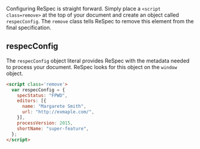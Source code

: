 Configuring ReSpec is straight forward. Simply place a `<script class=remove>` at the top of your document and create an object called `respecConfig`. The `remove` class tells ReSpec to remove this element from the final specification. 

## respecConfig

The `respecConfig` object literal provides ReSpec with the metadata needed to process your document. ReSpec looks for this object on the `window` object. 

```HTML 
<script class='remove'>
  var respecConfig = {
    specStatus: "FPWD",
    editors: [{
      name: "Margarete Smith",
      url: "http://exmaple.com/",
    }],
    processVersion: 2015,
    shortName: "super-feature",
  };
</script>
```
